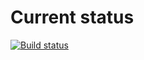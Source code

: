 # Current status

[![Build status](https://ci.appveyor.com/api/projects/status/ml6cl01v7loebf5y?svg=true)](https://ci.appveyor.com/project/EkaterinaMarkeeva/matchers)